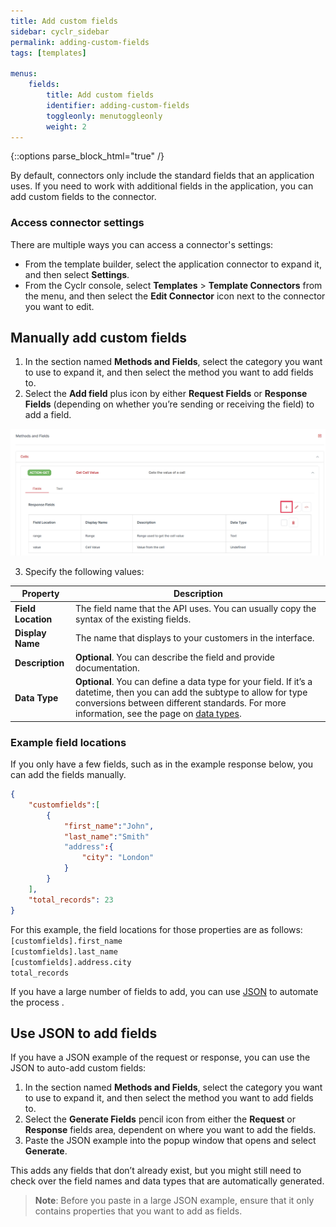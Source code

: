 ```yaml
---
title: Add custom fields
sidebar: cyclr_sidebar
permalink: adding-custom-fields
tags: [templates]

menus:
    fields:
        title: Add custom fields
        identifier: adding-custom-fields
        toggleonly: menutoggleonly
        weight: 2
---
```

{::options parse_block_html="true" /}
<section class="card">


By default, connectors only include the standard fields that an application uses. If you need to work with additional fields in the application, you can add custom fields to the connector.

### Access connector settings

There are multiple ways you can access a connector's settings:

* From the template builder, select the application connector to expand it, and then select **Settings**.
* From the Cyclr console, select **Templates** > **Template Connectors** from the menu, and then select the **Edit Connector** icon next to the connector you want to edit.

</section>
<section class="card">

## Manually add custom fields

1. In the section named **Methods and Fields**, select the category you want to use to expand it, and then select the method you want to add fields to.
2. Select the  **Add field** plus icon by either **Request Fields** or **Response Fields** (depending on whether you’re sending or receiving the field) to add a field.

![A screenshot with a red box to highlight the button you select to add a custom field.](./images/connector-custom-field.png)

3. Specify the following values:

| **Property** | **Description** |
|---|---|
| **Field Location** | The field name that the API uses. You can usually copy the syntax of the existing fields. |
| **Display Name** | The name that displays to your customers in the interface. |
| **Description** | **Optional**. You can describe the field and provide documentation. |
| **Data Type** | **Optional**. You can define a data type for your field. If it’s a datetime, then you can add the subtype to allow for type conversions between different standards. For more information, see the page on [data types](data-types). |


### Example field locations

If you only have a few fields, such as in the example response below, you can add the fields manually. 

```JSON
{
    "customfields":[
        {
            "first_name":"John",
            "last_name":"Smith"
            "address":{
                "city": "London"
            }
        }
    ],
    "total_records": 23
}
```

For this example, the field locations for those properties are as follows:<br>
``[customfields].first_name``<br>
``[customfields].last_name``<br>
``[customfields].address.city``<br>
``total_records``

If you have a large number of fields to add, you can use [JSON](#use-json-to-add-fields) to automate the process .


</section>
<section class="card">

## Use JSON to add fields

If you have a JSON example of the request or response, you can use the JSON to auto-add custom fields:

1. In the section named **Methods and Fields**, select the category you want to use to expand it, and then select the method you want to add fields to.
2. Select the **Generate Fields** pencil icon from either the **Request** or **Response** fields area, dependent on where you want to add the fields.
3. Paste the JSON example into the popup window that opens and select **Generate**.

This adds any fields that don’t already exist, but you might still need to check over the field names and data types that are automatically generated.

> **Note**: Before you paste in a large JSON example, ensure that it only contains properties that you want to add as fields.

</section>
